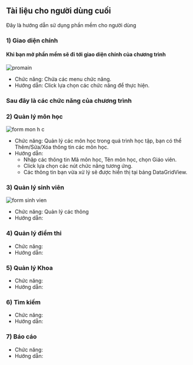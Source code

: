 ## Tài liệu cho người dùng cuối

Đây là hướng dẫn sử dụng phần mềm cho người dùng

### 1) Giao diện chính
#### Khi bạn mở phần mềm sẽ đi tới giao diện chính của chương trình
![promain](https://user-images.githubusercontent.com/27407242/28236322-93654f9a-694d-11e7-8fec-37c9de4a5cd3.JPG)
- Chức năng: Chứa các menu chức năng. 
- Hướng dẫn: Click lựa chọn các chức năng để thực hiện.
### Sau đây là các chức năng của chương trình
### 2) Quản lý môn học
![form mon h c](https://user-images.githubusercontent.com/27407242/28236404-e0fbda9c-694f-11e7-8c3b-f3d8def3b128.JPG)
- Chức năng: Quản lý các môn học trong quá trình học tập, bạn có thể Thêm/Sửa/Xóa thông tin các môn học.
- Hướng dẫn:
  <ul>
    <li>Nhập các thông tin Mã môn học, Tên môn học, chọn Giáo viên.</li>
    <li>Click lựa chọn các nút chức năng tương ứng.</li>
    <li>Các thông tin bạn vừa xử lý sẽ được hiển thị tại bảng DataGridView.</li>
  </ul> 
### 3) Quản lý sinh viên
![form sinh vien](https://user-images.githubusercontent.com/27407242/28236465-73324f4e-6951-11e7-98e3-7d40b4c6ef7f.JPG)
* Chức năng: Quản lý các thông
* Hướng dẫn:
### 4) Quản lý điểm thi
* Chức năng:
* Hướng dẫn:
### 5) Quản lý Khoa
* Chức năng:
* Hướng dẫn:
### 6) Tìm kiếm
* Chức năng:
* Hướng dẫn:
### 7) Báo cáo
* Chức năng:
* Hướng dẫn:

